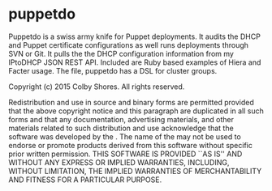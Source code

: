 # puppetdo
Puppetdo is a swiss army knife for Puppet deployments.  It audits the DHCP and Puppet certificate configurations as well runs deployments through SVN or Git.  It pulls the the DHCP configuration information from my IPtoDHCP JSON REST API.  Included are Ruby based examples of Hiera and Facter usage.  The file, puppetdo has a DSL for cluster groups.

Copyright (c) 2015 Colby Shores. All rights reserved.

Redistribution and use in source and binary forms are permitted provided that the above copyright notice and this paragraph are duplicated in all such forms and that any documentation, advertising materials, and other materials related to such distribution and use acknowledge that the software was developed by the . The name of the may not be used to endorse or promote products derived from this software without specific prior written permission. THIS SOFTWARE IS PROVIDED ``AS IS'' AND WITHOUT ANY EXPRESS OR IMPLIED WARRANTIES, INCLUDING, WITHOUT LIMITATION, THE IMPLIED WARRANTIES OF MERCHANTABILITY AND FITNESS FOR A PARTICULAR PURPOSE.
